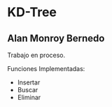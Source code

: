 # KD-Tree

## Alan Monroy Bernedo

Trabajo en proceso.

Funciones Implementadas:

- Insertar
- Buscar
- Eliminar